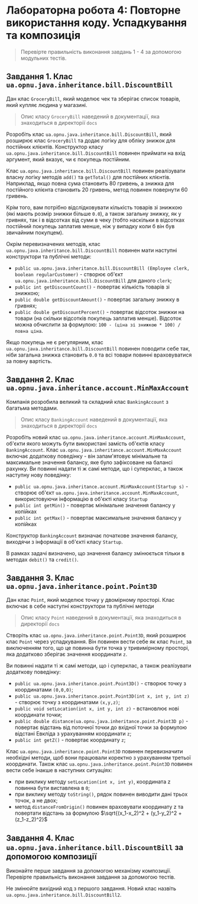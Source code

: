 # Лабораторна робота 4: Повторне використання коду. Успадкування та композиція

> Перевірте правильність виконання завдань 1 - 4 за допомогою модульних тестів.

## Завдання 1. Клас `ua.opnu.java.inheritance.bill.DiscountBill`

Дан клас `GroceryBill`, який моделює чек та зберігає список товарів, який купляє людина у магазині.

> Опис класу `GroceryBill` наведений в документації, яка знаходиться в директорії `docs`

Розробіть клас `ua.opnu.java.inheritance.bill.DiscountBill`, який розширює клас `GroceryBill` та додає логіку для обліку знижок для постійних клієнтів. Конструктор класу `ua.opnu.java.inheritance.bill.DiscountBill` повинен приймати на вхід аргумент, який вказує, чи є покупець постійним.

Клас `ua.opnu.java.inheritance.bill.DiscountBill` повинен реалізувати власну логіку методів `add()` та `getTotal()` для постійних клієнтів. Наприклад, якщо повна сума становить 80 гривень, а знижка для постійного клієнта становить 20 гривень, метод повинен повернути 60 гривень.

Крім того, вам потрібно відслідковувати кількість товарів зі знижкою (які мають розмір знижки більше `0.0`), а також загальну знижку, як у гривнях, так і в відсотках від суми в чеку (тобто наскільки в відсотках постійний покупець заплатив менше, ніж у випадку коли б він був звичайним покупцем).

Окрім перевизначених методів, клас `ua.opnu.java.inheritance.bill.DiscountBill` повинен мати наступні конструктори та публічні методи:

- `public ua.opnu.java.inheritance.bill.DiscountBill (Employee clerk, boolean regularCustomer)` - створює об'єкт `ua.opnu.java.inheritance.bill.DiscountBill` для даного `clerk`;
- `public int getDiscountCount()` - повертає кількість товарів зі знижкою;
- `public double getDiscountAmount()` - повертає загальну знижку в гривнях;
- `public double getDiscountPercent()` - повертає відсоток знижки на товари (на скільки відсотків покупець заплатив менше). Відсоток можна обчислити за формулою: `100 - (ціна зі знижкою * 100) / повна ціна`.

Якщо покупець не є регулярним, клас `ua.opnu.java.inheritance.bill.DiscountBill` повинен поводити себе так, ніби загальна знижка становить `0.0` та всі товари повинні враховуватися за повну вартість.

## Завдання 2. Клас `ua.opnu.java.inheritance.account.MinMaxAccount`

Компанія розробила великий та складний клас `BankingAccount` з багатьма методами.

> Опис класу `BankingAccount` наведений в документації, яка знаходиться в директорії `docs`

Розробіть новий клас `ua.opnu.java.inheritance.account.MinMaxAccount`, об'єкти якого можуть бути використані замість об'єктів класу `BankingAccount`. Клас `ua.opnu.java.inheritance.account.MinMaxAccount` включає додаткову поведінку - він запам'ятовує мінімальне та максимальне значення балансу, яке було зафіксоване на балансі рахунку. Ви повинні надати ті ж самі методи, що і суперклас, а також наступну нову поведінку:

- `public ua.opnu.java.inheritance.account.MinMaxAccount(Startup s)` - створює об'єкт `ua.opnu.java.inheritance.account.MinMaxAccount`, використовуючи інформацію в об'єкті класу `Startup`
- `public int getMin()` - повертає мінімальне значення балансу у копійках
- `public int getMax()` - повертає максимальне значення балансу у копійках

Конструктор `BankingAccount` визначає початкове значення балансу, виходячи з інформації в об'єкті класу `Startup`.

В рамках задачі визначено, що значення балансу змінюється тільки в методах `debit()` та `credit()`.

## Завдання 3. Клас `ua.opnu.java.inheritance.point.Point3D`

Дан клас `Point`, який моделює точку у двомірному просторі. Клас включає в себе наступні конструктори та публічні методи

> Опис класу `Point` наведений в документації, яка знаходиться в директорії `docs`

Створіть клас `ua.opnu.java.inheritance.point.Point3D`, який розширює клас `Point` через успадкування. Він повинен вести себе як клас `Point`, за виключенням того, що це повинна бути точка у тривимірному просторі, яка додатково зберігає значення координати `z`.

Ви повинні надати ті ж самі методи, що і суперклас, а також реалізувати додаткову поведінку:

- `public ua.opnu.java.inheritance.point.Point3D()` - створює точку з координатами `(0,0,0)`;
- `public ua.opnu.java.inheritance.point.Point3D(int x, int y, int z)` - створює точку з координатами `(x,y,z)`;
- `public void setLocation(int x, int y, int z)` - встановлює нові координати точки;
- `public double distance(ua.opnu.java.inheritance.point.Point3D p)` - повертає відстань від поточної точки до вхідної точки за формулою відстані Евкліда з урахуванням координати `z`;
- `public int getZ()` - повертає координату `z`;

Клас `ua.opnu.java.inheritance.point.Point3D` повинен перевизначити необхідні методи, щоб вони працювали коректно з урахуванням третьої координати. Також клас `ua.opnu.java.inheritance.point.Point3D` повинен вести себе інакше в наступних ситуаціях:

- при виклику методу `setLocation(int x, int y)`, координата z повинна бути виставлена в `0`;
- при виклику методу `toString()`, рядок повинен виводити дані трьох точок, а не двох;
- метод `distanceFromOrigin()` повинен враховувати координату z та повертати відстань за формулою $\sqrt{(x_1-x_2)^2 + (y_1-y_2)^2 + (z_1-z_2)^2}$

## Завдання 4. Клас `ua.opnu.java.inheritance.bill.DiscountBill` за допомогою композиції

Виконайте перше завдання за допомогою механізму композиції. Перевірте правильність виконання завдання за допомогою тестів.

Не змінюйте вихідний код з першого завдання. Новий клас назвіть `ua.opnu.java.inheritance.bill.DiscountBill2`.
